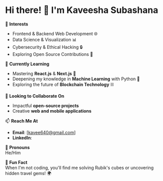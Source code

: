 # Hi there! 👋 I'm Kaveesha Subashana

🔭 **Interests**  
- Frontend & Backend Web Development 🌐  
- Data Science & Visualization 📊  
- Cybersecurity & Ethical Hacking 🔒  
- Exploring Open Source Contributions 🤝  

🌱 **Currently Learning**  
- Mastering **React.js** & **Next.js** 🚀  
- Deepening my knowledge in **Machine Learning** with Python 🤖  
- Exploring the future of **Blockchain Technology** ⛓️  

🤝 **Looking to Collaborate On**  
- Impactful **open-source projects**  
- Creative **web and mobile applications**  

📫 **Reach Me At**  
- **Email**: [kavee640@gmail.com]  
- **LinkedIn**: 
 

👤 **Pronouns**  
He/Him  

🎉 **Fun Fact**  
When I'm not coding, you'll find me solving Rubik's cubes or uncovering hidden travel gems! 🌍  
